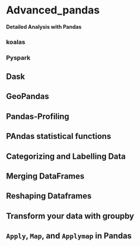 # Advanced_pandas
#### Detailed Analysis with Pandas
### koalas
### Pyspark
## Dask 
## GeoPandas
## Pandas-Profiling
## PAndas statistical functions
## Categorizing and Labelling Data
## Merging DataFrames
## Reshaping Dataframes
## Transform your data with groupby
## `Apply`, `Map`, and `Applymap` in Pandas
